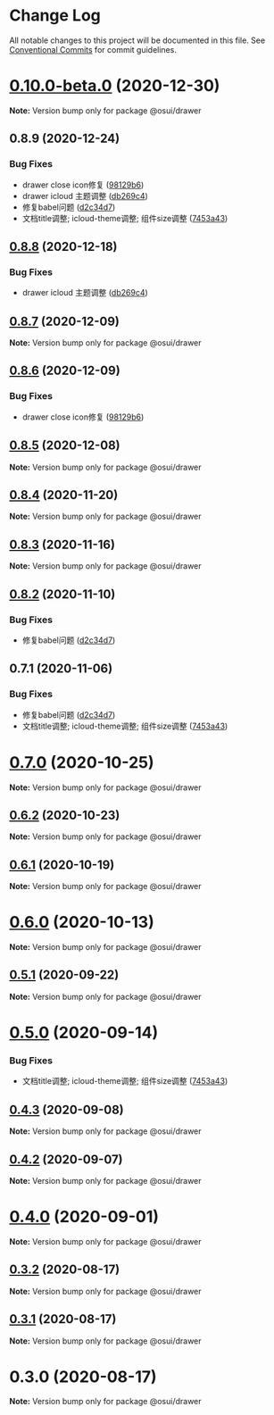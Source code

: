 # Change Log

All notable changes to this project will be documented in this file.
See [Conventional Commits](https://conventionalcommits.org) for commit guidelines.

# [0.10.0-beta.0](https://gitee.com/gitee-fe/osui/tree/master/compare/@osui/drawer@0.8.9...@osui/drawer@0.10.0-beta.0) (2020-12-30)

**Note:** Version bump only for package @osui/drawer





## 0.8.9 (2020-12-24)


### Bug Fixes

* drawer close icon修复 ([98129b6](https://gitee.com/gitee-fe/osui/tree/master/commits/98129b6238e9213885b6e201747f65d5ce500880))
* drawer icloud 主题调整 ([db269c4](https://gitee.com/gitee-fe/osui/tree/master/commits/db269c4bc44f95b209d4ce9f1c4ab1b032fe63fc))
* 修复babel问题 ([d2c34d7](https://gitee.com/gitee-fe/osui/tree/master/commits/d2c34d73e63fb6500057e8e93cabf036b6339a04))
* 文档title调整; icloud-theme调整; 组件size调整 ([7453a43](https://gitee.com/gitee-fe/osui/tree/master/commits/7453a437fb419db875709b32f934ba9e3454f895))





## [0.8.8](https://gitee.com/gitee-fe/osui/tree/master/compare/@osui/drawer@0.8.7...@osui/drawer@0.8.8) (2020-12-18)


### Bug Fixes

* drawer icloud 主题调整 ([db269c4](https://gitee.com/gitee-fe/osui/tree/master/commits/db269c4bc44f95b209d4ce9f1c4ab1b032fe63fc))





## [0.8.7](https://gitee.com/gitee-fe/osui/tree/master/compare/@osui/drawer@0.8.6...@osui/drawer@0.8.7) (2020-12-09)

**Note:** Version bump only for package @osui/drawer





## [0.8.6](https://gitee.com/gitee-fe/osui/tree/master/compare/@osui/drawer@0.8.5...@osui/drawer@0.8.6) (2020-12-09)


### Bug Fixes

* drawer close icon修复 ([98129b6](https://gitee.com/gitee-fe/osui/tree/master/commits/98129b6238e9213885b6e201747f65d5ce500880))





## [0.8.5](https://gitee.com/gitee-fe/osui/tree/master/compare/@osui/drawer@0.8.4...@osui/drawer@0.8.5) (2020-12-08)

**Note:** Version bump only for package @osui/drawer





## [0.8.4](https://gitee.com/gitee-fe/osui/tree/master/compare/@osui/drawer@0.8.3...@osui/drawer@0.8.4) (2020-11-20)

**Note:** Version bump only for package @osui/drawer





## [0.8.3](https://gitee.com/gitee-fe/osui/tree/master/compare/@osui/drawer@0.8.2...@osui/drawer@0.8.3) (2020-11-16)

**Note:** Version bump only for package @osui/drawer





## [0.8.2](https://gitee.com/gitee-fe/osui/tree/master/compare/@osui/drawer@0.6.2...@osui/drawer@0.8.2) (2020-11-10)


### Bug Fixes

* 修复babel问题 ([d2c34d7](https://gitee.com/gitee-fe/osui/tree/master/commits/d2c34d73e63fb6500057e8e93cabf036b6339a04))





## 0.7.1 (2020-11-06)


### Bug Fixes

* 修复babel问题 ([d2c34d7](https://gitee.com/gitee-fe/osui/tree/master/commits/d2c34d73e63fb6500057e8e93cabf036b6339a04))
* 文档title调整; icloud-theme调整; 组件size调整 ([7453a43](https://gitee.com/gitee-fe/osui/tree/master/commits/7453a437fb419db875709b32f934ba9e3454f895))





# [0.7.0](https://gitee.com/gitee-fe/osui/tree/master/compare/@osui/drawer@0.6.2...@osui/drawer@0.7.0) (2020-10-25)

**Note:** Version bump only for package @osui/drawer





## [0.6.2](https://gitee.com/gitee-fe/osui/tree/master/compare/@osui/drawer@0.6.1...@osui/drawer@0.6.2) (2020-10-23)

**Note:** Version bump only for package @osui/drawer





## [0.6.1](https://gitee.com/gitee-fe/osui/tree/master/compare/@osui/drawer@0.5.1...@osui/drawer@0.6.1) (2020-10-19)

**Note:** Version bump only for package @osui/drawer





# [0.6.0](https://gitee.com/gitee-fe/osui/tree/master/compare/@osui/drawer@0.5.1...@osui/drawer@0.6.0) (2020-10-13)

**Note:** Version bump only for package @osui/drawer





## [0.5.1](https://gitee.com/gitee-fe/osui/tree/master/compare/@osui/drawer@0.5.0...@osui/drawer@0.5.1) (2020-09-22)

**Note:** Version bump only for package @osui/drawer





# [0.5.0](https://gitee.com/gitee-fe/osui/tree/master/compare/@osui/drawer@0.4.3...@osui/drawer@0.5.0) (2020-09-14)


### Bug Fixes

* 文档title调整; icloud-theme调整; 组件size调整 ([7453a43](https://gitee.com/gitee-fe/osui/tree/master/commits/7453a437fb419db875709b32f934ba9e3454f895))





## [0.4.3](https://gitee.com/gitee-fe/osui/tree/master/compare/@osui/drawer@0.4.2...@osui/drawer@0.4.3) (2020-09-08)

**Note:** Version bump only for package @osui/drawer





## [0.4.2](https://gitee.com/gitee-fe/osui/tree/master/compare/@osui/drawer@0.3.2...@osui/drawer@0.4.2) (2020-09-07)

**Note:** Version bump only for package @osui/drawer





# [0.4.0](https://gitee.com/gitee-fe/osui/tree/master/compare/@osui/drawer@0.3.2...@osui/drawer@0.4.0) (2020-09-01)

**Note:** Version bump only for package @osui/drawer





## [0.3.2](https://gitee.com/gitee-fe/osui/tree/master/compare/@osui/drawer@0.3.1...@osui/drawer@0.3.2) (2020-08-17)

**Note:** Version bump only for package @osui/drawer





## [0.3.1](https://gitee.com/gitee-fe/osui/tree/master/compare/@osui/drawer@0.3.0...@osui/drawer@0.3.1) (2020-08-17)

**Note:** Version bump only for package @osui/drawer





# 0.3.0 (2020-08-17)

**Note:** Version bump only for package @osui/drawer
